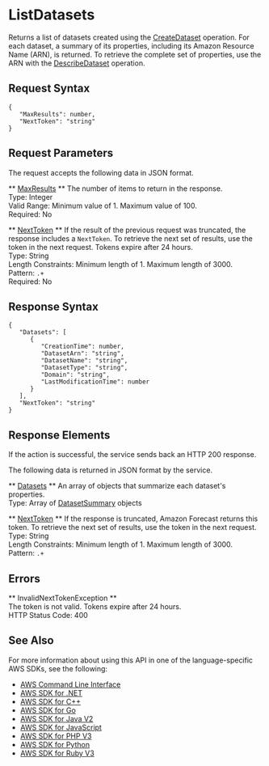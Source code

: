 # ListDatasets<a name="API_ListDatasets"></a>

Returns a list of datasets created using the [CreateDataset](https://docs.aws.amazon.com/forecast/latest/dg/API_CreateDataset.html) operation\. For each dataset, a summary of its properties, including its Amazon Resource Name \(ARN\), is returned\. To retrieve the complete set of properties, use the ARN with the [DescribeDataset](https://docs.aws.amazon.com/forecast/latest/dg/API_DescribeDataset.html) operation\.

## Request Syntax<a name="API_ListDatasets_RequestSyntax"></a>

```
{
   "MaxResults": number,
   "NextToken": "string"
}
```

## Request Parameters<a name="API_ListDatasets_RequestParameters"></a>

The request accepts the following data in JSON format\.

 ** [MaxResults](#API_ListDatasets_RequestSyntax) **   <a name="forecast-ListDatasets-request-MaxResults"></a>
The number of items to return in the response\.  
Type: Integer  
Valid Range: Minimum value of 1\. Maximum value of 100\.  
Required: No

 ** [NextToken](#API_ListDatasets_RequestSyntax) **   <a name="forecast-ListDatasets-request-NextToken"></a>
If the result of the previous request was truncated, the response includes a `NextToken`\. To retrieve the next set of results, use the token in the next request\. Tokens expire after 24 hours\.  
Type: String  
Length Constraints: Minimum length of 1\. Maximum length of 3000\.  
Pattern: `.+`   
Required: No

## Response Syntax<a name="API_ListDatasets_ResponseSyntax"></a>

```
{
   "Datasets": [ 
      { 
         "CreationTime": number,
         "DatasetArn": "string",
         "DatasetName": "string",
         "DatasetType": "string",
         "Domain": "string",
         "LastModificationTime": number
      }
   ],
   "NextToken": "string"
}
```

## Response Elements<a name="API_ListDatasets_ResponseElements"></a>

If the action is successful, the service sends back an HTTP 200 response\.

The following data is returned in JSON format by the service\.

 ** [Datasets](#API_ListDatasets_ResponseSyntax) **   <a name="forecast-ListDatasets-response-Datasets"></a>
An array of objects that summarize each dataset's properties\.  
Type: Array of [DatasetSummary](API_DatasetSummary.md) objects

 ** [NextToken](#API_ListDatasets_ResponseSyntax) **   <a name="forecast-ListDatasets-response-NextToken"></a>
If the response is truncated, Amazon Forecast returns this token\. To retrieve the next set of results, use the token in the next request\.  
Type: String  
Length Constraints: Minimum length of 1\. Maximum length of 3000\.  
Pattern: `.+` 

## Errors<a name="API_ListDatasets_Errors"></a>

 ** InvalidNextTokenException **   
The token is not valid\. Tokens expire after 24 hours\.  
HTTP Status Code: 400

## See Also<a name="API_ListDatasets_SeeAlso"></a>

For more information about using this API in one of the language\-specific AWS SDKs, see the following:
+  [AWS Command Line Interface](https://docs.aws.amazon.com/goto/aws-cli/forecast-2018-06-26/ListDatasets) 
+  [AWS SDK for \.NET](https://docs.aws.amazon.com/goto/DotNetSDKV3/forecast-2018-06-26/ListDatasets) 
+  [AWS SDK for C\+\+](https://docs.aws.amazon.com/goto/SdkForCpp/forecast-2018-06-26/ListDatasets) 
+  [AWS SDK for Go](https://docs.aws.amazon.com/goto/SdkForGoV1/forecast-2018-06-26/ListDatasets) 
+  [AWS SDK for Java V2](https://docs.aws.amazon.com/goto/SdkForJavaV2/forecast-2018-06-26/ListDatasets) 
+  [AWS SDK for JavaScript](https://docs.aws.amazon.com/goto/AWSJavaScriptSDK/forecast-2018-06-26/ListDatasets) 
+  [AWS SDK for PHP V3](https://docs.aws.amazon.com/goto/SdkForPHPV3/forecast-2018-06-26/ListDatasets) 
+  [AWS SDK for Python](https://docs.aws.amazon.com/goto/boto3/forecast-2018-06-26/ListDatasets) 
+  [AWS SDK for Ruby V3](https://docs.aws.amazon.com/goto/SdkForRubyV3/forecast-2018-06-26/ListDatasets) 
